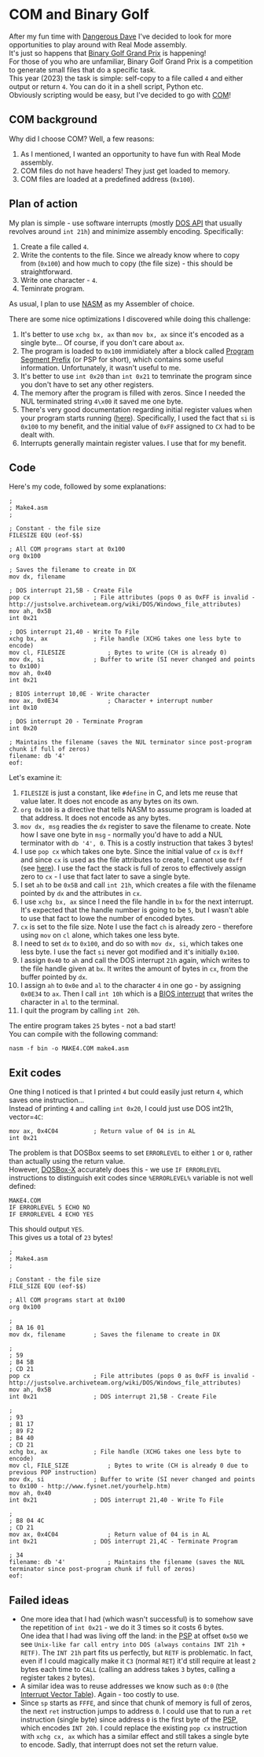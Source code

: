 # COM and Binary Golf
After my fun time with [Dangerous Dave](https://github.com/yo-yo-yo-jbo/dangerous_dave) I've decided to look for more opportunities to play around with Real Mode assembly.  
It's just so happens that [Binary Golf Grand Prix](https://binary.golf) is happening!  
For those of you who are unfamiliar, Binary Golf Grand Prix is a competition to generate small files that do a specific task.  
This year (2023) the task is simple: self-copy to a file called `4` and either output or return `4`. You can do it in a shell script, Python etc.  
Obviously scripting would be easy, but I've decided to go with [COM](https://en.wikipedia.org/wiki/COM_file)!

## COM background
Why did I choose COM? Well, a few reasons:
1. As I mentioned, I wanted an opportunity to have fun with Real Mode assembly.
2. COM files do not have headers! They just get loaded to memory.
3. COM files are loaded at a predefined address (`0x100`).

## Plan of action
My plan is simple - use software interrupts (mostly [DOS API](https://en.wikipedia.org/wiki/DOS_API) that usually revolves around `int 21h`) and minimize assembly encoding. Specifically:
1. Create a file called `4`.
2. Write the contents to the file. Since we already know where to copy from (`0x100`) and how much to copy (the file size) - this should be straightforward.
3. Write one character - `4`.
4. Teminrate program.

As usual, I plan to use [NASM](https://www.nasm.us) as my Assembler of choice.

There are some nice optimizations I discovered while doing this challenge:
1. It's better to use `xchg bx, ax` than `mov bx, ax` since it's encoded as a single byte... Of course, if you don't care about `ax`.
2. The program is loaded to `0x100` immidiately after a block called [Program Segment Prefix](https://en.wikipedia.org/wiki/Program_Segment_Prefix) (or PSP for short), which contains some useful information. Unfortunately, it wasn't useful to me.
3. It's better to use `int 0x20` than `int 0x21` to temrinate the program since you don't have to set any other registers.
4. The memory after the program is filled with zeros. Since I needed the NUL terminated string `4\x00` it saved me one byte.
5. There's very good documentation regarding initial register values when your program starts running ([here](http://www.fysnet.net/yourhelp.htm)). Specifically, I used the fact that `si` is `0x100` to my benefit, and the initial value of `0xFF` assigned to `CX` had to be dealt with.
6. Interrupts generally maintain register values. I use that for my benefit.

## Code
Here's my code, followed by some explanations:

```assembly
;
; Make4.asm
;

; Constant - the file size
FILESIZE EQU (eof-$$)

; All COM programs start at 0x100
org 0x100

; Saves the filename to create in DX
mov dx, filename

; DOS interrupt 21,5B - Create File
pop cx					; File attributes (pops 0 as 0xFF is invalid - http://justsolve.archiveteam.org/wiki/DOS/Windows_file_attributes)
mov ah, 0x5B
int 0x21

; DOS interrupt 21,40 - Write To File
xchg bx, ax				; File handle (XCHG takes one less byte to encode)
mov cl, FILESIZE			; Bytes to write (CH is already 0)
mov dx, si				; Buffer to write (SI never changed and points to 0x100)
mov ah, 0x40
int 0x21

; BIOS interrupt 10,0E - Write character
mov ax, 0x0E34				; Character + interrupt number
int 0x10

; DOS interrupt 20 - Terminate Program
int 0x20
	
; Maintains the filename (saves the NUL terminator since post-program chunk if full of zeros)
filename: db '4'
eof:
```

Let's examine it:
1. `FILESIZE` is just a constant, like `#define` in C, and lets me reuse that value later. It does not encode as any bytes on its own.
2. `org 0x100` is a directive that tells NASM to assume program is loaded at that address. It does not encode as any bytes.
3. `mov dx, msg` readies the `dx` register to save the filename to create. Note how I save one byte in `msg` - normally you'd have to add a NUL terminator with `db '4', 0`. This is a costly instruction that takes 3 bytes!
4. I use `pop cx` which takes one byte. Since the initial value of `cx` is `0xff` and since `cx` is used as the file attributes to create, I cannot use `0xff` (see [here](http://justsolve.archiveteam.org/wiki/DOS/Windows_file_attributes)). I use the fact the stack is full of zeros to effectively assign zero to `cx` - I use that fact later to save a single byte.
5. I set `ah` to be `0x5B` and call `int 21h`, which creates a file with the filename pointed by `dx` and the attributes in `cx`.
6. I use `xchg bx, ax` since I need the file handle in `bx` for the next interrupt. It's expected that the handle number is going to be `5`, but I wasn't able to use that fact to lowe the number of encoded bytes.
7. `cx` is set to the file size. Note I use the fact `ch` is already zero - therefore using `mov` on `cl` alone, which takes one less byte.
8. I need to set `dx` to `0x100`, and do so with `mov dx, si`, which takes one less byte. I use the fact `si` never got modified and it's initially `0x100`.
9. I assign `0x40` to `ah` and call the DOS interrupt `21h` again, which writes to the file handle given at `bx`. It writes the amount of bytes in `cx`, from the buffer pointed by `dx`.
10. I assign `ah` to `0x0e` and `al` to the character `4` in one go - by assigning `0x0E34` to `ax`. Then I call `int 10h` which is a [BIOS interrupt](https://en.wikipedia.org/wiki/BIOS_interrupt_call) that writes the character in `al` to the terminal.
12. I quit the program by calling `int 20h`.

The entire program takes `25` bytes - not a bad start!  
You can compile with the following command:

```shell
nasm -f bin -o MAKE4.COM make4.asm
```

## Exit codes
One thing I noticed is that I printed `4` but could easily just return `4`, which saves one instruction...  
Instead of printing `4` and calling `int 0x20`, I could just use DOS int21h, vector=`4C`:

```assembly
mov ax, 0x4C04			; Return value of 04 is in AL
int 0x21
```

The problem is that DOSBox seems to set `ERRORLEVEL` to either `1` or `0`, rather than actually using the return value.  
However, [DOSBox-X](https://dosbox-x.com/) accurately does this - we use `IF ERRORLEVEL` instructions to distinguish exit codes since `%ERRORLEVEL%` variable is not well defined:

```shell
MAKE4.COM
IF ERRORLEVEL 5 ECHO NO
IF ERRORLEVEL 4 ECHO YES
```

This should output `YES`.  
This gives us a total of `23` bytes!

```assembly
;
; Make4.asm
;

; Constant - the file size
FILE_SIZE EQU (eof-$$)

; All COM programs start at 0x100
org 0x100

;
; BA 16 01
mov dx, filename		; Saves the filename to create in DX

;
; 59
; B4 5B
; CD 21
pop cx					; File attributes (pops 0 as 0xFF is invalid - http://justsolve.archiveteam.org/wiki/DOS/Windows_file_attributes)
mov ah, 0x5B
int 0x21				; DOS interrupt 21,5B - Create File

;
; 93
; B1 17
; 89 F2
; B4 40
; CD 21
xchg bx, ax				; File handle (XCHG takes one less byte to encode)
mov cl, FILE_SIZE			; Bytes to write (CH is already 0 due to previous POP instruction)
mov dx, si				; Buffer to write (SI never changed and points to 0x100 - http://www.fysnet.net/yourhelp.htm)
mov ah, 0x40
int 0x21				; DOS interrupt 21,40 - Write To File

;
; B8 04 4C
; CD 21
mov ax, 0x4C04				; Return value of 04 is in AL
int 0x21				; DOS interrupt 21,4C - Terminate Program

; 34
filename: db '4'			; Maintains the filename (saves the NUL terminator since post-program chunk if full of zeros)
eof:
```

## Failed ideas
- One more idea that I had (which wasn't successful) is to somehow save the repetition of `int 0x21` - we do it 3 times so it costs 6 bytes.  
One idea that I had was living off the land: in the [PSP](https://en.wikipedia.org/wiki/Program_Segment_Prefix) at offset `0x50` we see `Unix-like far call entry into DOS (always contains INT 21h + RETF)`. The `INT 21h` part fits us perfectly, but `RETF` is problematic. In fact, even if I could magically make it `C3` (normal `RET`) it'd still require at least `2` bytes each time to `CALL` (calling an address takes `3` bytes, calling a register takes `2` bytes).
- A similar idea was to reuse addresses we know such as `0:0` (the [Interrupt Vector Table](https://en.wikipedia.org/wiki/Interrupt_vector_table)). Again - too costly to use.
- Since `sp` starts as `FFFE`, and since that chunk of memory is full of zeros, the next `ret` instruction jumps to address `0`. I could use that to run a `ret` instruction (single byte) since address `0` is the first byte of the [PSP](https://en.wikipedia.org/wiki/Program_Segment_Prefix), which encodes `INT 20h`. I could replace the existing `pop cx` instruction with `xchg cx, ax` which has a similar effect and still takes a single byte to encode. Sadly, that interrupt does not set the return value.
